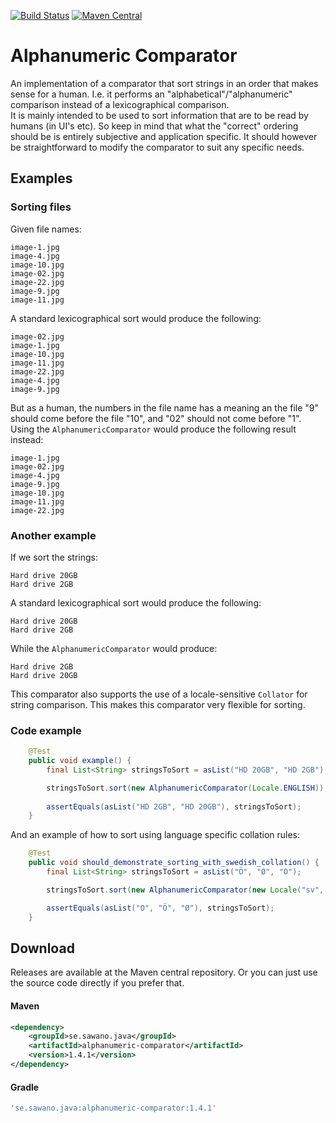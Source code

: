 [![Build Status](https://travis-ci.org/sawano/alphanumeric-comparator.svg?branch=master)](https://travis-ci.org/sawano/alphanumeric-comparator)
[![Maven Central](https://maven-badges.herokuapp.com/maven-central/se.sawano.java/alphanumeric-comparator/badge.svg)](https://maven-badges.herokuapp.com/maven-central/se.sawano.java/alphanumeric-comparator)


# Alphanumeric Comparator 
An implementation of a comparator that sort strings in an order that makes sense for a human. I.e. it performs an "alphabetical"/"alphanumeric" comparison instead of a lexicographical comparison.  
It is mainly intended to be used to sort information that are to be read by humans (in UI's etc). So keep in mind that what the "correct" ordering should be is entirely subjective and application specific. 
It should however be straightforward to modify the comparator to suit any specific needs.


## Examples

### Sorting files
Given file names:

    image-1.jpg
    image-4.jpg
    image-10.jpg
    image-02.jpg
    image-22.jpg
    image-9.jpg
    image-11.jpg
    
A standard lexicographical sort would produce the following:

    image-02.jpg
    image-1.jpg
    image-10.jpg
    image-11.jpg
    image-22.jpg
    image-4.jpg
    image-9.jpg
  
But as a human, the numbers in the file name has a meaning an the file "9" should come before the file "10", and "02" should not come before "1".
Using the `AlphanumericComparator` would produce the following result instead:

    image-1.jpg
    image-02.jpg
    image-4.jpg
    image-9.jpg
    image-10.jpg
    image-11.jpg
    image-22.jpg

### Another example

If we sort the strings:

    Hard drive 20GB
    Hard drive 2GB
    
A standard lexicographical sort would produce the following:

    Hard drive 20GB
    Hard drive 2GB

While the `AlphanumericComparator` would produce:

    Hard drive 2GB
    Hard drive 20GB


This comparator also supports the use of a locale-sensitive `Collator` for string comparison. This makes this comparator very flexible for sorting.


### Code example

```java
    @Test
    public void example() {
        final List<String> stringsToSort = asList("HD 20GB", "HD 2GB");

        stringsToSort.sort(new AlphanumericComparator(Locale.ENGLISH));
        
        assertEquals(asList("HD 2GB", "HD 20GB"), stringsToSort);
    }
```

And an example of how to sort using language specific collation rules:

```java
    @Test
    public void should_demonstrate_sorting_with_swedish_collation() {
        final List<String> stringsToSort = asList("Ö", "Ø", "O");

        stringsToSort.sort(new AlphanumericComparator(new Locale("sv", "SE")));

        assertEquals(asList("O", "Ö", "Ø"), stringsToSort);
    }
```

## Download

Releases are available at the Maven central repository. Or you can just use the source code directly if you prefer that.

#### Maven
```xml
<dependency>
    <groupId>se.sawano.java</groupId>
    <artifactId>alphanumeric-comparator</artifactId>
    <version>1.4.1</version>
</dependency>
```

#### Gradle
```groovy
'se.sawano.java:alphanumeric-comparator:1.4.1'
```
